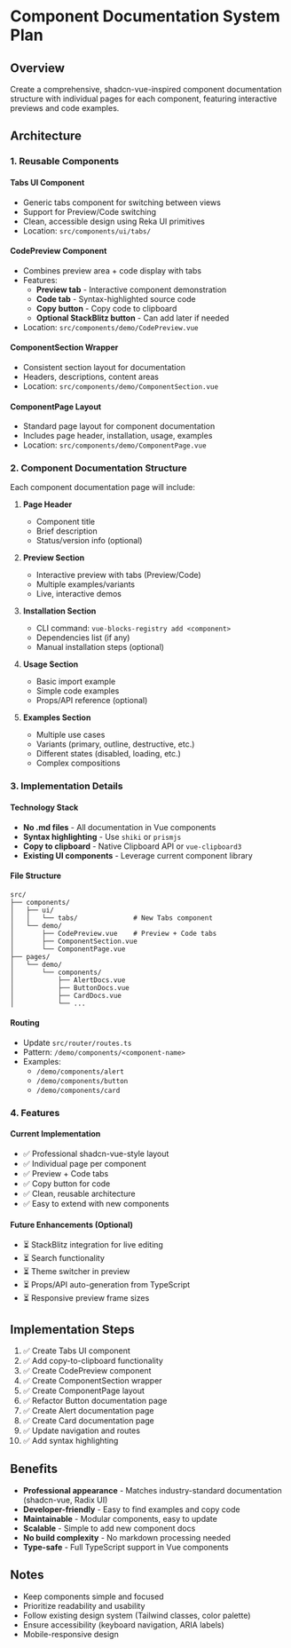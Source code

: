 # Component Documentation System Plan

## Overview

Create a comprehensive, shadcn-vue-inspired component documentation structure with individual pages for each component, featuring interactive previews and code examples.

## Architecture

### 1. Reusable Components

#### Tabs UI Component
- Generic tabs component for switching between views
- Support for Preview/Code switching
- Clean, accessible design using Reka UI primitives
- Location: `src/components/ui/tabs/`

#### CodePreview Component
- Combines preview area + code display with tabs
- Features:
  - **Preview tab** - Interactive component demonstration
  - **Code tab** - Syntax-highlighted source code
  - **Copy button** - Copy code to clipboard
  - **Optional StackBlitz button** - Can add later if needed
- Location: `src/components/demo/CodePreview.vue`

#### ComponentSection Wrapper
- Consistent section layout for documentation
- Headers, descriptions, content areas
- Location: `src/components/demo/ComponentSection.vue`

#### ComponentPage Layout
- Standard page layout for component documentation
- Includes page header, installation, usage, examples
- Location: `src/components/demo/ComponentPage.vue`

### 2. Component Documentation Structure

Each component documentation page will include:

1. **Page Header**
   - Component title
   - Brief description
   - Status/version info (optional)

2. **Preview Section**
   - Interactive preview with tabs (Preview/Code)
   - Multiple examples/variants
   - Live, interactive demos

3. **Installation Section**
   - CLI command: `vue-blocks-registry add <component>`
   - Dependencies list (if any)
   - Manual installation steps (optional)

4. **Usage Section**
   - Basic import example
   - Simple code examples
   - Props/API reference (optional)

5. **Examples Section**
   - Multiple use cases
   - Variants (primary, outline, destructive, etc.)
   - Different states (disabled, loading, etc.)
   - Complex compositions

### 3. Implementation Details

#### Technology Stack
- **No .md files** - All documentation in Vue components
- **Syntax highlighting** - Use `shiki` or `prismjs`
- **Copy to clipboard** - Native Clipboard API or `vue-clipboard3`
- **Existing UI components** - Leverage current component library

#### File Structure
```
src/
├── components/
│   ├── ui/
│   │   └── tabs/              # New Tabs component
│   └── demo/
│       ├── CodePreview.vue    # Preview + Code tabs
│       ├── ComponentSection.vue
│       └── ComponentPage.vue
├── pages/
│   └── demo/
│       └── components/
│           ├── AlertDocs.vue
│           ├── ButtonDocs.vue
│           ├── CardDocs.vue
│           └── ...
```

#### Routing
- Update `src/router/routes.ts`
- Pattern: `/demo/components/<component-name>`
- Examples:
  - `/demo/components/alert`
  - `/demo/components/button`
  - `/demo/components/card`

### 4. Features

#### Current Implementation
- ✅ Professional shadcn-vue-style layout
- ✅ Individual page per component
- ✅ Preview + Code tabs
- ✅ Copy button for code
- ✅ Clean, reusable architecture
- ✅ Easy to extend with new components

#### Future Enhancements (Optional)
- ⏳ StackBlitz integration for live editing
- ⏳ Search functionality
- ⏳ Theme switcher in preview
- ⏳ Props/API auto-generation from TypeScript
- ⏳ Responsive preview frame sizes

## Implementation Steps

1. ✅ Create Tabs UI component
2. ✅ Add copy-to-clipboard functionality
3. ✅ Create CodePreview component
4. ✅ Create ComponentSection wrapper
5. ✅ Create ComponentPage layout
6. ✅ Refactor Button documentation page
7. ✅ Create Alert documentation page
8. ✅ Create Card documentation page
9. ✅ Update navigation and routes
10. ✅ Add syntax highlighting

## Benefits

- **Professional appearance** - Matches industry-standard documentation (shadcn-vue, Radix UI)
- **Developer-friendly** - Easy to find examples and copy code
- **Maintainable** - Modular components, easy to update
- **Scalable** - Simple to add new component docs
- **No build complexity** - No markdown processing needed
- **Type-safe** - Full TypeScript support in Vue components

## Notes

- Keep components simple and focused
- Prioritize readability and usability
- Follow existing design system (Tailwind classes, color palette)
- Ensure accessibility (keyboard navigation, ARIA labels)
- Mobile-responsive design
